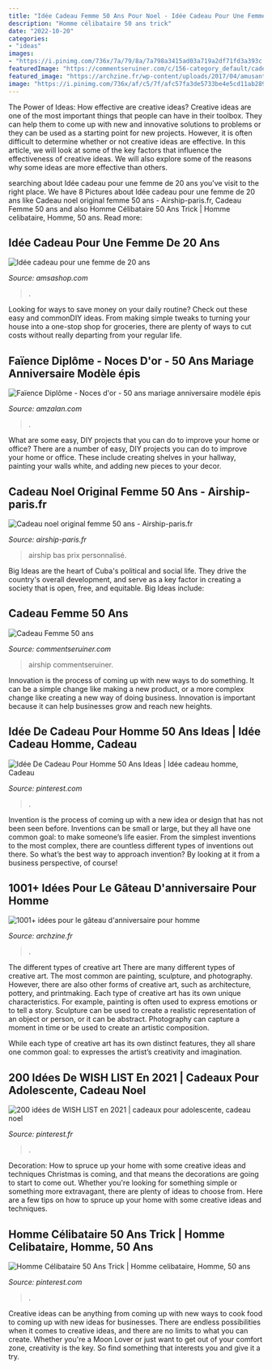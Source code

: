 ```yaml
---
title: "Idée Cadeau Femme 50 Ans Pour Noel - Idée Cadeau Pour Une Femme De 20 Ans"
description: "Homme célibataire 50 ans trick"
date: "2022-10-20"
categories:
- "ideas"
images:
- "https://i.pinimg.com/736x/7a/79/8a/7a798a3415ad03a719a2df71fd3a393c.jpg"
featuredImage: "https://commentseruiner.com/c/156-category_default/cadeau-femme-50-ans.jpg"
featured_image: "https://archzine.fr/wp-content/uploads/2017/04/amusant-gateau-danniversaire-gateaux-d-anniversaire-originaux-du-vin.jpg"
image: "https://i.pinimg.com/736x/af/c5/7f/afc57fa3de5733be4e5cd11ab289d7e1.jpg"
---
```



The Power of Ideas: How effective are creative ideas?
Creative ideas are one of the most important things that people can have in their toolbox. They can help them to come up with new and innovative solutions to problems or they can be used as a starting point for new projects. However, it is often difficult to determine whether or not creative ideas are effective. In this article, we will look at some of the key factors that influence the effectiveness of creative ideas. We will also explore some of the reasons why some ideas are more effective than others.

	

		
searching about Idée cadeau pour une femme de 20 ans you've visit to the right place. We have 8 Pictures about Idée cadeau pour une femme de 20 ans like Cadeau noel original femme 50 ans - Airship-paris.fr, Cadeau Femme 50 ans and also Homme Célibataire 50 Ans Trick | Homme celibataire, Homme, 50 ans. Read more:
		
    
## Idée Cadeau Pour Une Femme De 20 Ans

<img loading=lazy src="http://www.amsashop.com/wp-content/uploads/2015/05/cadeau-femme-20.jpg" onerror="this.onerror=null;this.src='https://tse1.mm.bing.net/th?id=OIP.LvGlvPYz7eq2SV-GX5XBVAHaIV&amp;pid=15.1';" alt="Idée cadeau pour une femme de 20 ans">

_Source: amsashop.com_

>. 

	

Looking for ways to save money on your daily routine? Check out these easy and commonDIY ideas. From making simple tweaks to turning your house into a one-stop shop for groceries, there are plenty of ways to cut costs without really departing from your regular life.

    
## Faïence Diplôme - Noces D&#039;or - 50 Ans Mariage Anniversaire Modèle épis

<img loading=lazy src="https://www.amzalan.com/12001-thickbox_default/faience-diplome-noces-d-or-50-ans-mariage-anniversaire-modele-epis-idees-cadeaux-neuf.jpg" onerror="this.onerror=null;this.src='https://tse3.mm.bing.net/th?id=OIP.qsY4OBq3jn_LdY6vkTdFrwHaHa&amp;pid=15.1';" alt="Faïence Diplôme - Noces d&#039;or - 50 ans mariage anniversaire modèle épis">

_Source: amzalan.com_

>. 

	

What are some easy, DIY projects that you can do to improve your home or office?
There are a number of easy, DIY projects you can do to improve your home or office. These include creating shelves in your hallway, painting your walls white, and adding new pieces to your decor.

    
## Cadeau Noel Original Femme 50 Ans - Airship-paris.fr

<img loading=lazy src="https://www.airship-paris.fr/wp-content/uploads/2019/09/petit-cube-cadeau-uai-828x828-4.jpg" onerror="this.onerror=null;this.src='https://tse4.mm.bing.net/th?id=OIP.lRyNQoyTNTW7oDRiFuqriQHaHa&amp;pid=15.1';" alt="Cadeau noel original femme 50 ans - Airship-paris.fr">

_Source: airship-paris.fr_

>airship bas prix personnalisé. 

	

Big Ideas are the heart of Cuba's political and social life. They drive the country's overall development, and serve as a key factor in creating a society that is open, free, and equitable. Big Ideas include:

    
## Cadeau Femme 50 Ans

<img loading=lazy src="https://commentseruiner.com/c/156-category_default/cadeau-femme-50-ans.jpg" onerror="this.onerror=null;this.src='https://tse4.mm.bing.net/th?id=OIP.drx3HlzY7n1g5YvrE9dnawHaB2&amp;pid=15.1';" alt="Cadeau Femme 50 ans">

_Source: commentseruiner.com_

>airship commentseruiner. 

	

Innovation is the process of coming up with new ways to do something. It can be a simple change like making a new product, or a more complex change like creating a new way of doing business. Innovation is important because it can help businesses grow and reach new heights.

    
## Idée De Cadeau Pour Homme 50 Ans Ideas | Idée Cadeau Homme, Cadeau

<img loading=lazy src="https://i.pinimg.com/736x/7a/79/8a/7a798a3415ad03a719a2df71fd3a393c.jpg" onerror="this.onerror=null;this.src='https://tse4.mm.bing.net/th?id=OIP.ai6VKiiCWZMo23b4KTE4MAHaFI&amp;pid=15.1';" alt="Idée De Cadeau Pour Homme 50 Ans Ideas | Idée cadeau homme, Cadeau">

_Source: pinterest.com_

>. 

	

Invention is the process of coming up with a new idea or design that has not been seen before. Inventions can be small or large, but they all have one common goal: to make someone’s life easier. From the simplest inventions to the most complex, there are countless different types of inventions out there. So what’s the best way to approach invention? By looking at it from a business perspective, of course!

    
## 1001+ Idées Pour Le Gâteau D&#039;anniversaire Pour Homme

<img loading=lazy src="https://archzine.fr/wp-content/uploads/2017/04/amusant-gateau-danniversaire-gateaux-d-anniversaire-originaux-du-vin.jpg" onerror="this.onerror=null;this.src='https://tse1.mm.bing.net/th?id=OIP.BfMj_7YQOtMKSnigJiRiEQHaLH&amp;pid=15.1';" alt="1001+ idées pour le gâteau d&#039;anniversaire pour homme">

_Source: archzine.fr_

>. 

	

The different types of creative art
There are many different types of creative art. The most common are painting, sculpture, and photography. However, there are also other forms of creative art, such as architecture, pottery, and printmaking.
Each type of creative art has its own unique characteristics. For example, painting is often used to express emotions or to tell a story. Sculpture can be used to create a realistic representation of an object or person, or it can be abstract. Photography can capture a moment in time or be used to create an artistic composition.

While each type of creative art has its own distinct features, they all share one common goal: to expresses the artist’s creativity and imagination.

    
## 200 Idées De WISH LIST En 2021 | Cadeaux Pour Adolescente, Cadeau Noel

<img loading=lazy src="https://i.pinimg.com/474x/d5/54/07/d55407167054151b244c5ded6a2b5c93.jpg" onerror="this.onerror=null;this.src='https://tse2.mm.bing.net/th?id=OIP.pcVwIccf_P8OHcbGWQDwdgAAAA&amp;pid=15.1';" alt="200 idées de WISH LIST en 2021 | cadeaux pour adolescente, cadeau noel">

_Source: pinterest.fr_

>. 

	

Decoration: How to spruce up your home with some creative ideas and techniques
Christmas is coming, and that means the decorations are going to start to come out. Whether you're looking for something simple or something more extravagant, there are plenty of ideas to choose from. Here are a few tips on how to spruce up your home with some creative ideas and techniques.

    
## Homme Célibataire 50 Ans Trick | Homme Celibataire, Homme, 50 Ans

<img loading=lazy src="https://i.pinimg.com/736x/af/c5/7f/afc57fa3de5733be4e5cd11ab289d7e1.jpg" onerror="this.onerror=null;this.src='https://tse1.mm.bing.net/th?id=OIP.MAX9-uFInRlJAljS7bft3AHaDt&amp;pid=15.1';" alt="Homme Célibataire 50 Ans Trick | Homme celibataire, Homme, 50 ans">

_Source: pinterest.com_

>. 

	

Creative ideas can be anything from coming up with new ways to cook food to coming up with new ideas for businesses. There are endless possibilities when it comes to creative ideas, and there are no limits to what you can create. Whether you're a Moon Lover or just want to get out of your comfort zone, creativity is the key. So find something that interests you and give it a try.

